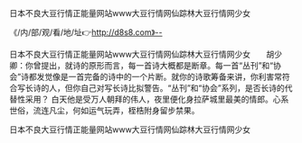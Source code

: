 日本不良大豆行情正能量网站www大豆行情网仙踪林大豆行情网少女

《/内/部/观/看/地/址👉http://d8s8.com》--

日本不良大豆行情正能量网站www大豆行情网仙踪林大豆行情网少女　　胡少卿：你曾提出，就诗的原形而言，每一首诗大概都是断章。每一首“丛刊”和“协会”诗都发觉像是一首完备的诗中的一个片断。就你的诗歌筹备来讲，你利害常符合写长诗的人，但你自己对写长诗比拟警告。“丛刊”和“协会”系列，是否长诗的代替性采用？
白天他是受万人朝拜的伟人，夜里便化身拉萨城里最美的情郎。心系世俗，流连凡尘，何如运气玩弄，桎梏附身留步禁果。





日本不良大豆行情正能量网站www大豆行情网仙踪林大豆行情网少女
